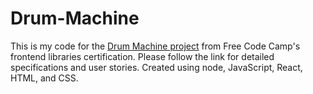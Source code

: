 # Drum-Machine
This is my code for the <a href="https://learn.freecodecamp.org/front-end-libraries/front-end-libraries-projects/build-a-drum-machine">Drum Machine project</a> from Free Code Camp's frontend libraries certification. Please follow the link for detailed specifications and user stories. Created using node, JavaScript, React, HTML, and CSS.
